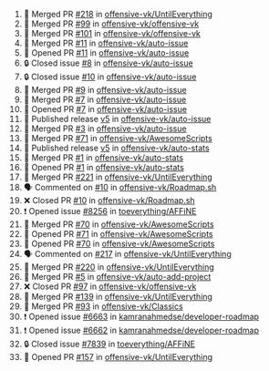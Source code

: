 <!--START_SECTION:activity-->
1. 🎉 Merged PR [#218](https://github.com/offensive-vk/UntilEverything/pull/218) in [offensive-vk/UntilEverything](https://github.com/offensive-vk/UntilEverything)
2. 🎉 Merged PR [#99](https://github.com/offensive-vk/offensive-vk/pull/99) in [offensive-vk/offensive-vk](https://github.com/offensive-vk/offensive-vk)
3. 🎉 Merged PR [#101](https://github.com/offensive-vk/offensive-vk/pull/101) in [offensive-vk/offensive-vk](https://github.com/offensive-vk/offensive-vk)
4. 🎉 Merged PR [#11](https://github.com/offensive-vk/auto-issue/pull/11) in [offensive-vk/auto-issue](https://github.com/offensive-vk/auto-issue)
5. 💪 Opened PR [#11](https://github.com/offensive-vk/auto-issue/pull/11) in [offensive-vk/auto-issue](https://github.com/offensive-vk/auto-issue)
6. 🔒 Closed issue [#8](https://github.com/offensive-vk/auto-issue/issues/8) in [offensive-vk/auto-issue](https://github.com/offensive-vk/auto-issue)
7. 🔒 Closed issue [#10](https://github.com/offensive-vk/auto-issue/issues/10) in [offensive-vk/auto-issue](https://github.com/offensive-vk/auto-issue)
8. 🎉 Merged PR [#9](https://github.com/offensive-vk/auto-issue/pull/9) in [offensive-vk/auto-issue](https://github.com/offensive-vk/auto-issue)
9. 🎉 Merged PR [#7](https://github.com/offensive-vk/auto-issue/pull/7) in [offensive-vk/auto-issue](https://github.com/offensive-vk/auto-issue)
10. 💪 Opened PR [#7](https://github.com/offensive-vk/auto-issue/pull/7) in [offensive-vk/auto-issue](https://github.com/offensive-vk/auto-issue)
11. 🚀 Published release [v5](https://github.com/offensive-vk/auto-issue/releases/tag/v5) in [offensive-vk/auto-issue](https://github.com/offensive-vk/auto-issue)
12. 🎉 Merged PR [#3](https://github.com/offensive-vk/auto-issue/pull/3) in [offensive-vk/auto-issue](https://github.com/offensive-vk/auto-issue)
13. 🎉 Merged PR [#71](https://github.com/offensive-vk/AwesomeScripts/pull/71) in [offensive-vk/AwesomeScripts](https://github.com/offensive-vk/AwesomeScripts)
14. 🚀 Published release [v5](https://github.com/offensive-vk/auto-stats/releases/tag/v5) in [offensive-vk/auto-stats](https://github.com/offensive-vk/auto-stats)
15. 🎉 Merged PR [#1](https://github.com/offensive-vk/auto-stats/pull/1) in [offensive-vk/auto-stats](https://github.com/offensive-vk/auto-stats)
16. 💪 Opened PR [#1](https://github.com/offensive-vk/auto-stats/pull/1) in [offensive-vk/auto-stats](https://github.com/offensive-vk/auto-stats)
17. 🎉 Merged PR [#221](https://github.com/offensive-vk/UntilEverything/pull/221) in [offensive-vk/UntilEverything](https://github.com/offensive-vk/UntilEverything)
18. 🗣 Commented on [#10](https://github.com/offensive-vk/Roadmap.sh/pull/10#issuecomment-2349237826) in [offensive-vk/Roadmap.sh](https://github.com/offensive-vk/Roadmap.sh)
19. ❌ Closed PR [#10](https://github.com/offensive-vk/Roadmap.sh/pull/10) in [offensive-vk/Roadmap.sh](https://github.com/offensive-vk/Roadmap.sh)
20. ❗ Opened issue [#8256](https://github.com/toeverything/AFFiNE/issues/8256) in [toeverything/AFFiNE](https://github.com/toeverything/AFFiNE)
21. 🎉 Merged PR [#70](https://github.com/offensive-vk/AwesomeScripts/pull/70) in [offensive-vk/AwesomeScripts](https://github.com/offensive-vk/AwesomeScripts)
22. 💪 Opened PR [#71](https://github.com/offensive-vk/AwesomeScripts/pull/71) in [offensive-vk/AwesomeScripts](https://github.com/offensive-vk/AwesomeScripts)
23. 💪 Opened PR [#70](https://github.com/offensive-vk/AwesomeScripts/pull/70) in [offensive-vk/AwesomeScripts](https://github.com/offensive-vk/AwesomeScripts)
24. 🗣 Commented on [#217](https://github.com/offensive-vk/UntilEverything/pull/217#issuecomment-2346048954) in [offensive-vk/UntilEverything](https://github.com/offensive-vk/UntilEverything)
25. 🎉 Merged PR [#220](https://github.com/offensive-vk/UntilEverything/pull/220) in [offensive-vk/UntilEverything](https://github.com/offensive-vk/UntilEverything)
26. 🎉 Merged PR [#5](https://github.com/offensive-vk/auto-add-project/pull/5) in [offensive-vk/auto-add-project](https://github.com/offensive-vk/auto-add-project)
27. ❌ Closed PR [#97](https://github.com/offensive-vk/offensive-vk/pull/97) in [offensive-vk/offensive-vk](https://github.com/offensive-vk/offensive-vk)
28. 🎉 Merged PR [#139](https://github.com/offensive-vk/UntilEverything/pull/139) in [offensive-vk/UntilEverything](https://github.com/offensive-vk/UntilEverything)
29. 🎉 Merged PR [#93](https://github.com/offensive-vk/Classics/pull/93) in [offensive-vk/Classics](https://github.com/offensive-vk/Classics)
30. ❗ Opened issue [#6663](https://github.com/kamranahmedse/developer-roadmap/issues/6663) in [kamranahmedse/developer-roadmap](https://github.com/kamranahmedse/developer-roadmap)
31. ❗ Opened issue [#6662](https://github.com/kamranahmedse/developer-roadmap/issues/6662) in [kamranahmedse/developer-roadmap](https://github.com/kamranahmedse/developer-roadmap)
32. 🔒 Closed issue [#7839](https://github.com/toeverything/AFFiNE/issues/7839) in [toeverything/AFFiNE](https://github.com/toeverything/AFFiNE)
33. 💪 Opened PR [#157](https://github.com/offensive-vk/UntilEverything/pull/157) in [offensive-vk/UntilEverything](https://github.com/offensive-vk/UntilEverything)
<!--END_SECTION:activity-->
